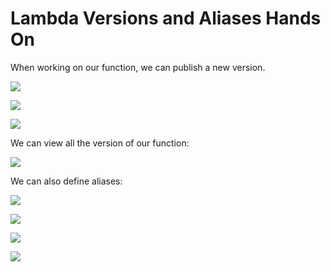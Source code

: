 # Lambda Versions and Aliases Hands On

When working on our function, we can publish a new version.

![](2022-05-12-09-55-56.png)

![](2022-05-12-09-56-20.png)

![](2022-05-12-09-56-41.png)

We can view all the version of our function:

![](2022-05-12-09-57-17.png)

We can also define aliases:

![](2022-05-12-09-57-43.png)

![](2022-05-12-09-57-54.png)

![](2022-05-12-09-58-22.png)

![](2022-05-12-09-58-59.png)

